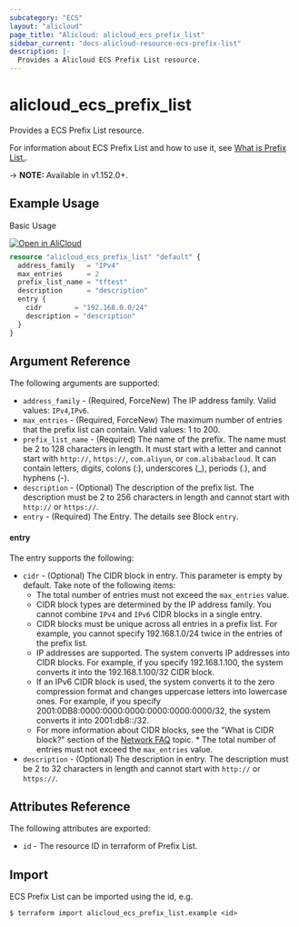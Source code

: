 ```yaml
---
subcategory: "ECS"
layout: "alicloud"
page_title: "Alicloud: alicloud_ecs_prefix_list"
sidebar_current: "docs-alicloud-resource-ecs-prefix-list"
description: |-
  Provides a Alicloud ECS Prefix List resource.
---
```


# alicloud_ecs_prefix_list

Provides a ECS Prefix List resource.

For information about ECS Prefix List and how to use it, see [What is Prefix List.](https://www.alibabacloud.com/help/en/doc-detail/207969.html).

-> **NOTE:** Available in v1.152.0+.

## Example Usage

Basic Usage

<div style="display: block;margin-bottom: 40px;"><div class="oics-button" style="float: right;position: absolute;margin-bottom: 10px;">
  <a href="https://api.aliyun.com/terraform?resource=alicloud_ecs_prefix_list&exampleId=225b62c4-0ad2-cacd-1b5f-3c8e85e2598e2c6b09eb&activeTab=example&spm=docs.r.ecs_prefix_list.0.225b62c40a&intl_lang=EN_US" target="_blank">
    <img alt="Open in AliCloud" src="https://img.alicdn.com/imgextra/i1/O1CN01hjjqXv1uYUlY56FyX_!!6000000006049-55-tps-254-36.svg" style="max-height: 44px; max-width: 100%;">
  </a>
</div></div>

```terraform
resource "alicloud_ecs_prefix_list" "default" {
  address_family   = "IPv4"
  max_entries      = 2
  prefix_list_name = "tftest"
  description      = "description"
  entry {
    cidr        = "192.168.0.0/24"
    description = "description"
  }
}
```

## Argument Reference

The following arguments are supported:

* `address_family` - (Required, ForceNew) The IP address family. Valid values: `IPv4`,`IPv6`.
* `max_entries` - (Required, ForceNew) The maximum number of entries that the prefix list can contain.  Valid values: 1 to 200.
* `prefix_list_name` - (Required) The name of the prefix. The name must be 2 to 128 characters in length. It must start with a letter and cannot start with `http://`, `https://`, `com.aliyun`, or `com.alibabacloud`. It can contain letters, digits, colons (:), underscores (_), periods (.), and hyphens (-).
* `description` - (Optional) The description of the prefix list. The description must be 2 to 256 characters in length and cannot start with `http://` or `https://`.
* `entry` - (Required) The Entry. The details see Block `entry`. 



#### entry
The entry supports the following:

* `cidr` - (Optional) The CIDR block in entry. This parameter is empty by default.  Take note of the following items:
  * The total number of entries must not exceed the `max_entries` value.
  * CIDR block types are determined by the IP address family. You cannot combine `IPv4` and `IPv6` CIDR blocks in a single entry.
  * CIDR blocks must be unique across all entries in a prefix list. For example, you cannot specify 192.168.1.0/24 twice in the entries of the prefix list.
  * IP addresses are supported. The system converts IP addresses into CIDR blocks. For example, if you specify 192.168.1.100, the system converts it into the 192.168.1.100/32 CIDR block.
  * If an IPv6 CIDR block is used, the system converts it to the zero compression format and changes uppercase letters into lowercase ones. For example, if you specify 2001:0DB8:0000:0000:0000:0000:0000:0000/32, the system converts it into 2001:db8::/32.
  * For more information about CIDR blocks, see the "What is CIDR block?" section of the [Network FAQ](https://www.alibabacloud.com/help/doc-detail/40637.htm) topic.  * The total number of entries must not exceed the `max_entries` value.
* `description` - (Optional) The description in entry. The description must be 2 to 32 characters in length and cannot start with `http://` or `https://`.


## Attributes Reference

The following attributes are exported:

* `id` - The resource ID in terraform of Prefix List.


## Import

ECS Prefix List can be imported using the id, e.g.

```shell
$ terraform import alicloud_ecs_prefix_list.example <id>
```
